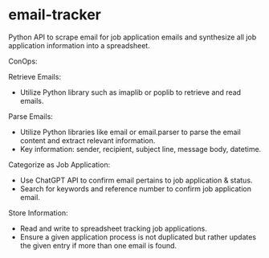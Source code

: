# email-tracker
Python API to scrape email for job application emails and synthesize all job application information into a spreadsheet.

ConOps:

Retrieve Emails:
- Utilize Python library such as imaplib or poplib to retrieve and read emails.

Parse Emails:
- Utilize Python libraries like email or email.parser to parse the email content and extract relevant information.
- Key information: sender, recipient, subject line, message body, datetime.

Categorize as Job Application:
- Use ChatGPT API to confirm email pertains to job application & status.
- Search for keywords and reference number to confirm job application email.

Store Information:
- Read and write to spreadsheet tracking job applications.
- Ensure a given application process is not duplicated but rather updates the given entry if more than one email is found.
